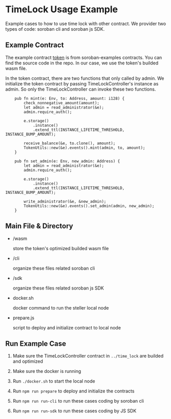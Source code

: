 # TimeLock Usage Example

Example cases to how to use time lock with other contract. We provider two types of code: soroban cli and soroban js SDK.

## Example Contract

The example contract [token](https://github.com/stellar/soroban-examples/tree/v20.0.0/token) is from soroban-examples contracts. You can find the source code in the repo. In our case, we use the token's builded wasm file.

In the token contract, there are two functions that only called by admin. We initialize the token contract by passing TimeLockController's instance as admin. So only the TimeLockController can invoke these two functions.

```
    pub fn mint(e: Env, to: Address, amount: i128) {
        check_nonnegative_amount(amount);
        let admin = read_administrator(&e);
        admin.require_auth();

        e.storage()
            .instance()
            .extend_ttl(INSTANCE_LIFETIME_THRESHOLD, INSTANCE_BUMP_AMOUNT);

        receive_balance(&e, to.clone(), amount);
        TokenUtils::new(&e).events().mint(admin, to, amount);
    }

    pub fn set_admin(e: Env, new_admin: Address) {
        let admin = read_administrator(&e);
        admin.require_auth();

        e.storage()
            .instance()
            .extend_ttl(INSTANCE_LIFETIME_THRESHOLD, INSTANCE_BUMP_AMOUNT);

        write_administrator(&e, &new_admin);
        TokenUtils::new(&e).events().set_admin(admin, new_admin);
    }   

```

## Main File & Directory

- /wasm

  store the token's optimized builded wasm file

- /cli

  organize these files related soroban cli

- /sdk

  organize these files related soroban js SDK

- docker.sh

  docker command to run the steller local node

- prepare.js

  script to deploy and initialize contract to local node

## Run Example Case

1. Make sure the TimeLockController contract in `../time_lock` are builded and optimized

2. Make sure the docker is running

3. Run `./docker.sh` to start the local node

4. Run `npm run prepare` to deploy and initialize the contracts

5. Run `npm run run-cli` to run these cases coding by soroban cli

6. Run `npm run run-sdk` to run these cases coding by JS SDK